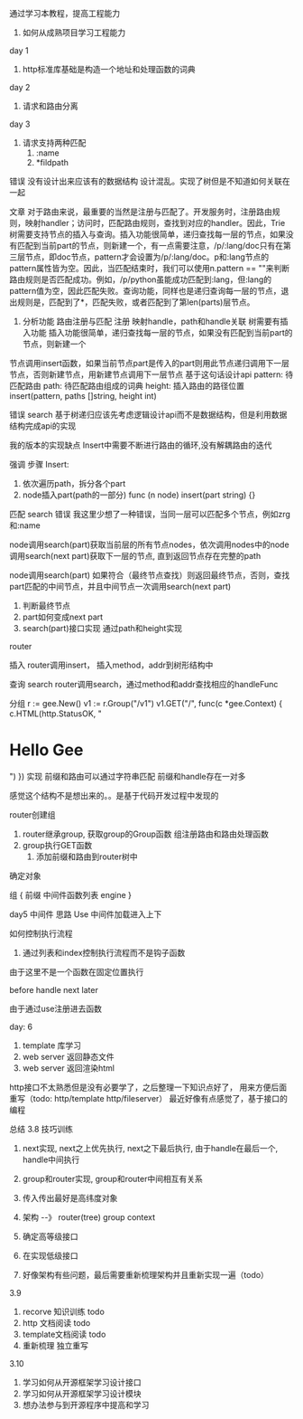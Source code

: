 通过学习本教程，提高工程能力
1. 如何从成熟项目学习工程能力

day 1
1. http标准库基础是构造一个地址和处理函数的词典

day 2 
1. 请求和路由分离

day 3
1. 请求支持两种匹配
   1. :name
   2. *fildpath

错误
没有设计出来应该有的数据结构
设计混乱。实现了树但是不知道如何关联在一起


文章
对于路由来说，最重要的当然是注册与匹配了。开发服务时，注册路由规则，映射handler；访问时，匹配路由规则，查找到对应的handler。因此，Trie 树需要支持节点的插入与查询。插入功能很简单，递归查找每一层的节点，如果没有匹配到当前part的节点，则新建一个，有一点需要注意，/p/:lang/doc只有在第三层节点，即doc节点，pattern才会设置为/p/:lang/doc。p和:lang节点的pattern属性皆为空。因此，当匹配结束时，我们可以使用n.pattern == ""来判断路由规则是否匹配成功。例如，/p/python虽能成功匹配到:lang，但:lang的pattern值为空，因此匹配失败。查询功能，同样也是递归查询每一层的节点，退出规则是，匹配到了*，匹配失败，或者匹配到了第len(parts)层节点。

1. 分析功能
路由注册与匹配
注册
映射handle，path和handle关联
树需要有插入功能
插入功能很简单，递归查找每一层的节点，如果没有匹配到当前part的节点，则新建一个

节点调用insert函数，如果当前节点part是传入的part则用此节点递归调用下一层节点，否则新建节点，用新建节点调用下一层节点
基于这句话设计api
pattern: 待匹配路由
path: 待匹配路由组成的词典
height: 插入路由的路径位置
insert(pattern, paths []string, height int)

错误
search 基于树递归应该先考虑逻辑设计api而不是数据结构，但是利用数据结构完成api的实现

我的版本的实现缺点
Insert中需要不断进行路由的循环,没有解耦路由的迭代


强调
步骤
Insert:
1. 依次遍历path，拆分各个part
2. node插入part(path的一部分)
func (n node) insert(part string) {}



匹配
search
错误
我这里少想了一种错误，当同一层可以匹配多个节点，例如zrg和:name

node调用search(part)获取当前层的所有节点nodes，依次调用nodes中的node调用search(next part)获取下一层的节点, 直到返回节点存在完整的path


node调用search(part) 如果符合（最终节点查找）则返回最终节点，否则，查找part匹配的中间节点，并且中间节点一次调用search(next part)
1. 判断最终节点
2. part如何变成next part 
3. search(part)接口实现
通过path和height实现


router 

插入
router调用insert， 插入method，addr到树形结构中


查询
search
router调用search，通过method和addr查找相应的handleFunc


分组
r := gee.New()
v1 := r.Group("/v1")
v1.GET("/", func(c *gee.Context) {
	c.HTML(http.StatusOK, "<h1>Hello Gee</h1>")
})
实现
前缀和路由可以通过字符串匹配
前缀和handle存在一对多

感觉这个结构不是想出来的。。是基于代码开发过程中发现的

router创建组
1. router继承group, 获取group的Group函数
组注册路由和路由处理函数
2. group执行GET函数
   1. 添加前缀和路由到router树中

确定对象


组
{
   前缀
   中间件函数列表
   engine
}




day5 中间件
思路
Use 中间件加载进入上下

如何控制执行流程
1. 通过列表和index控制执行流程而不是钩子函数

由于这里不是一个函数在固定位置执行


before
handle next 
later

由于通过use注册进去函数


day: 6 
1. template 库学习
2. web server 返回静态文件
3. web server 返回渲染html

http接口不太熟悉但是没有必要学了，之后整理一下知识点好了， 用来方便后面重写（todo: http/template  http/fileserver）
最近好像有点感觉了，基于接口的编程

总结 3.8
技巧训练
1. next实现, next之上优先执行, next之下最后执行, 由于handle在最后一个, handle中间执行
2. group和router实现, group和router中间相互有关系
3. 传入传出最好是高纬度对象
4. 架构   --》 router(tree) group context 


5. 确定高等级接口
6. 在实现低级接口
7. 好像架构有些问题，最后需要重新梳理架构并且重新实现一遍（todo）

3.9 
1. recorve 知识训练 todo
2. http 文档阅读 todo
3. template文档阅读 todo
4. 重新梳理 独立重写

3.10
1. 学习如何从开源框架学习设计接口
2. 学习如何从开源框架学习设计模块
3. 想办法参与到开源程序中提高和学习



